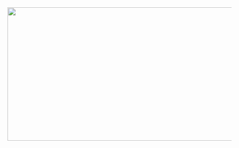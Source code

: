 <a href="https://github.com/devxb/gitanimals">
<img
  src="https://render.gitanimals.org/farms/j3nnyryu"
  width="600"
  height="300"
/>
</a>
